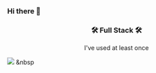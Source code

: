 ### Hi there 👋

<h3 align="center"> 🛠️ Full Stack️ 🛠️ </h3>

<p align="center"> I've used at least once </p>

<img src="https://img.shields.io/badge/Java-007396?style=flat&logo=Java&logoColor=white"/></a> &nbsp 


<!--
**umyewon/umyewon** is a ✨ _special_ ✨ repository because its `README.md` (this file) appears on your GitHub profile.

Here are some ideas to get you started:

- 🔭 I’m currently working on ...
- 🌱 I’m currently learning ...
- 👯 I’m looking to collaborate on ...
- 🤔 I’m looking for help with ...
- 💬 Ask me about ...
- 📫 How to reach me: ...
- 😄 Pronouns: ...
- ⚡ Fun fact: ...
-->
